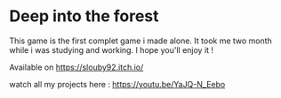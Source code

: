 # Deep into the forest 

This game is  the first complet game i made alone. It took me two month while i was studying and working. I hope you'll enjoy it !

Available on https://slouby92.itch.io/

watch all my projects here : https://youtu.be/YaJQ-N_Eebo

